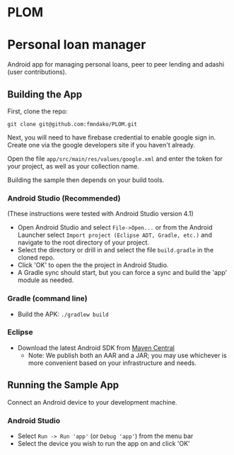 # PLOM

Personal loan manager
=============================

Android app for managing personal loans, peer to peer lending and adashi (user contributions).

## Building the App

First, clone the repo:

`git clone git@github.com:fmndako/PLOM.git`

Next, you will need to have firebase credential to enable google sign in. Create one via the google developers site if you haven't already.

Open the file `app/src/main/res/values/google.xml` and enter the token for your project, as well as your
collection name.

Building the sample then depends on your build tools.

### Android Studio (Recommended)

(These instructions were tested with Android Studio version 4.1)

* Open Android Studio and select `File->Open...` or from the Android Launcher select `Import project (Eclipse ADT, Gradle, etc.)` and navigate to the root directory of your project.
* Select the directory or drill in and select the file `build.gradle` in the cloned repo.
* Click 'OK' to open the the project in Android Studio.
* A Gradle sync should start, but you can force a sync and build the 'app' module as needed.

### Gradle (command line)

* Build the APK: `./gradlew build`

### Eclipse

* Download the latest Android SDK from [Maven Central](http://repo1.maven.org/maven2/io/keen/keen-client-api-android)
  * Note: We publish both an AAR and a JAR; you may use whichever is more convenient based on your infrastructure and needs.


## Running the Sample App

Connect an Android device to your development machine.

### Android Studio

* Select `Run -> Run 'app'` (or `Debug 'app'`) from the menu bar
* Select the device you wish to run the app on and click 'OK'

